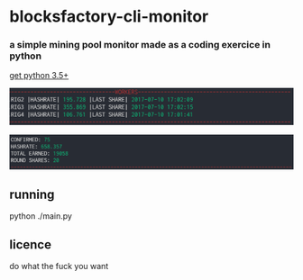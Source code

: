 # blocksfactory-cli-monitor

### a simple mining pool monitor made as a coding exercice in python

[get python 3.5+](https://www.python.org/)

![Image](https://github.com/fidasx/blocksfactory-pool-monitor/blob/master/preview1.PNG?raw=true)

![Image](https://github.com/fidasx/blocksfactory-pool-monitor/blob/master/preview2.PNG?raw=true)


## running

python ./main.py

## licence

do what the fuck you want
